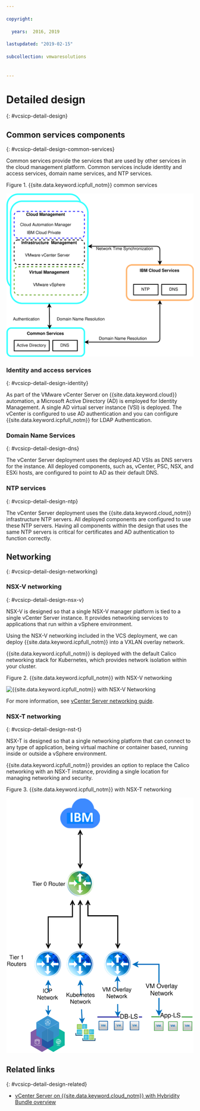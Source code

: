 ```yaml
---

copyright:

  years:  2016, 2019

lastupdated: "2019-02-15"

subcollection: vmwaresolutions


---
```


# Detailed design
{: #vcsicp-detail-design}

## Common services components
{: #vcsicp-detail-design-common-services}

Common services provide the services that are used by other services in the cloud management platform. Common services include identity and access services, domain name services, and NTP services.

Figure 1. {{site.data.keyword.icpfull_notm}} common services

![{{site.data.keyword.icpfull_notm}} Common Services](vcsicp-icp-commonservices.svg)

### Identity and access services
{: #vcsicp-detail-design-identity}

As part of the VMware vCenter Server on {{site.data.keyword.cloud}} automation, a Microsoft Active Directory (AD) is employed for Identity  Management. A single AD virtual server instance (VSI) is deployed. The vCenter is configured to use AD authentication and you can configure {{site.data.keyword.icpfull_notm}} for LDAP Authentication.

###	Domain Name Services
{: #vcsicp-detail-design-dns}

The vCenter Server deployment uses the deployed AD VSIs as DNS servers for the instance. All deployed components, such as, vCenter, PSC, NSX, and ESXi hosts, are configured to point to AD as their default DNS.

###	NTP services
{: #vcsicp-detail-design-ntp}

The vCenter Server deployment uses the {{site.data.keyword.cloud_notm}} infrastructure NTP servers. All deployed components are configured to use these NTP servers. Having all components within the design that uses the same NTP servers is critical for certificates and AD authentication to function correctly.

## Networking
{: #vcsicp-detail-design-networking}

### NSX-V networking
{: #vcsicp-detail-design-nsx-v}

NSX-V is designed so that a single NSX-V manager platform is tied to a single vCenter Server instance. It provides networking services to applications that run within a vSphere environment.

Using the NSX-V networking included in the VCS deployment, we can deploy {{site.data.keyword.icpfull_notm}} into a VXLAN overlay network.

{{site.data.keyword.icpfull_notm}} is deployed with the default Calico networking stack for Kubernetes, which provides network isolation within your cluster.

Figure 2. {{site.data.keyword.icpfull_notm}} with NSX-V networking

![{{site.data.keyword.icpfull_notm}} with NSX-V Networking](vcsicp-nsxv-networking.svg)

For more information, see [vCenter Server networking guide](/docs/services/vmwaresolutions/archiref/vcsnsxt?topic=vmware-solutions-vcsnsxt-intro).

### NSX-T networking
{: #vcsicp-detail-design-nst-t}

NSX-T is designed so that a single networking platform that can connect to any type of application, being virtual machine or container based, running inside or outside a vSphere environment.

{{site.data.keyword.icpfull_notm}} provides an option to replace the Calico networking with an NSX-T instance, providing a single location for managing networking and security.

Figure 3. {{site.data.keyword.icpfull_notm}} with NSX-T networking

![{{site.data.keyword.icpfull_notm}} with NSX-T Networking](vcsicp-icp-nsxt-networking.svg)

## Related links
{: #vcsicp-detail-design-related}

* [vCenter Server on {{site.data.keyword.cloud_notm}} with Hybridity Bundle overview](/docs/services/vmwaresolutions/archiref/vcs?topic=vmware-solutions-vcs-hybridity-intro)
